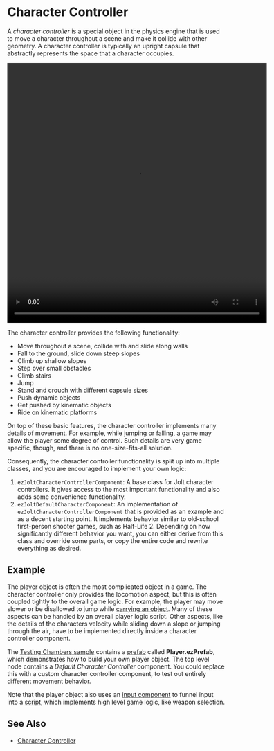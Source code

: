 # Character Controller

A *character controller* is a special object in the physics engine that is used to move a character throughout a scene and make it collide with other geometry. A character controller is typically an upright capsule that abstractly represents the space that a character occupies.

<video src="media/cc.webm" width="600" height="600" autoplay loop></video>

The character controller provides the following functionality:

* Move throughout a scene, collide with and slide along walls
* Fall to the ground, slide down steep slopes
* Climb up shallow slopes
* Step over small obstacles
* Climb stairs
* Jump
* Stand and crouch with different capsule sizes
* Push dynamic objects
* Get pushed by kinematic objects
* Ride on kinematic platforms

On top of these basic features, the character controller implements many details of movement. For example, while jumping or falling, a game may allow the player some degree of control. Such details are very game specific, though, and there is no one-size-fits-all solution.

Consequently, the character controller functionality is split up into multiple classes, and you are encouraged to implement your own logic:

1. `ezJoltCharacterControllerComponent`: A base class for Jolt character controllers. It gives access to the most important functionality and also adds some convenience functionality.
1. `ezJoltDefaultCharacterComponent`: An implementation of `ezJoltCharacterControllerComponent` that is provided as an example and as a decent starting point. It implements behavior similar to old-school first-person shooter games, such as Half-Life 2. Depending on how significantly different behavior you want, you can either derive from this class and override some parts, or copy the entire code and rewrite everything as desired.

## Example

The player object is often the most complicated object in a game. The character controller only provides the locomotion aspect, but this is often coupled tightly to the overall game logic. For example, the player may move slower or be disallowed to jump while [carrying an object](jolt-grab-object-component.md). Many of these aspects can be handled by an overall player logic script. Other aspects, like the details of the characters velocity while sliding down a slope or jumping through the air, have to be implemented directly inside a character controller component.

The [Testing Chambers sample](../../../../samples/testing-chambers.md) contains a [prefab](../../../prefabs/prefabs-overview.md) called **Player.ezPrefab**, which demonstrates how to build your own player object. The top level node contains a *Default Character Controller* component. You could replace this with a custom character controller component, to test out entirely different movement behavior.

Note that the player object also uses an [input component](../../../input/input-component.md) to funnel input into a [script](../../../custom-code/angelscript/angelscript-overview.md), which implements high level game logic, like weapon selection.

## See Also

* [Character Controller](jolt-character-controller.md)
